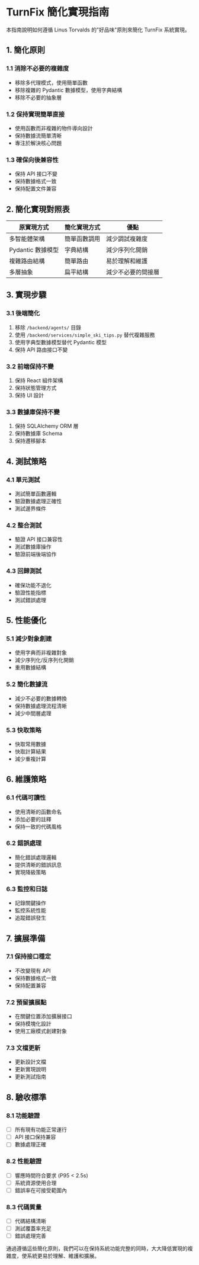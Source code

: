 # TurnFix 簡化實現指南

本指南說明如何遵循 Linus Torvalds 的"好品味"原則來簡化 TurnFix 系統實現。

## 1. 簡化原則

### 1.1 消除不必要的複雜度
- 移除多代理模式，使用簡單函數
- 移除複雜的 Pydantic 數據模型，使用字典結構
- 移除不必要的抽象層

### 1.2 保持實現簡單直接
- 使用函數而非複雜的物件導向設計
- 保持數據流簡單清晰
- 專注於解決核心問題

### 1.3 確保向後兼容性
- 保持 API 接口不變
- 保持數據格式一致
- 保持配置文件兼容

## 2. 簡化實現對照表

| 原實現方式 | 簡化實現方式 | 優點 |
|-----------|-------------|------|
| 多智能體架構 | 簡單函數調用 | 減少調試複雜度 |
| Pydantic 數據模型 | 字典結構 | 減少序列化開銷 |
| 複雜路由結構 | 簡單路由 | 易於理解和維護 |
| 多層抽象 | 扁平結構 | 減少不必要的間接層 |

## 3. 實現步驟

### 3.1 後端簡化
1. 移除 `/backend/agents/` 目錄
2. 使用 `/backend/services/simple_ski_tips.py` 替代複雜服務
3. 使用字典型數據模型替代 Pydantic 模型
4. 保持 API 路由接口不變

### 3.2 前端保持不變
1. 保持 React 組件架構
2. 保持狀態管理方式
3. 保持 UI 設計

### 3.3 數據庫保持不變
1. 保持 SQLAlchemy ORM 層
2. 保持數據庫 Schema
3. 保持遷移腳本

## 4. 測試策略

### 4.1 單元測試
- 測試簡單函數邏輯
- 驗證數據處理正確性
- 測試邊界條件

### 4.2 整合測試
- 驗證 API 接口兼容性
- 測試數據庫操作
- 驗證前端後端協作

### 4.3 回歸測試
- 確保功能不退化
- 驗證性能指標
- 測試錯誤處理

## 5. 性能優化

### 5.1 減少對象創建
- 使用字典而非複雜對象
- 減少序列化/反序列化開銷
- 重用數據結構

### 5.2 簡化數據流
- 減少不必要的數據轉換
- 保持數據處理流程清晰
- 減少中間層處理

### 5.3 快取策略
- 快取常用數據
- 快取計算結果
- 減少重複計算

## 6. 維護策略

### 6.1 代碼可讀性
- 使用清晰的函數命名
- 添加必要的註釋
- 保持一致的代碼風格

### 6.2 錯誤處理
- 簡化錯誤處理邏輯
- 提供清晰的錯誤訊息
- 實現降級策略

### 6.3 監控和日誌
- 記錄關鍵操作
- 監控系統性能
- 追蹤錯誤發生

## 7. 擴展準備

### 7.1 保持接口穩定
- 不改變現有 API
- 保持數據格式一致
- 保持配置兼容

### 7.2 預留擴展點
- 在關鍵位置添加擴展接口
- 保持模塊化設計
- 使用工廠模式創建對象

### 7.3 文檔更新
- 更新設計文檔
- 更新實現說明
- 更新測試指南

## 8. 驗收標準

### 8.1 功能驗證
- [ ] 所有現有功能正常運行
- [ ] API 接口保持兼容
- [ ] 數據處理正確

### 8.2 性能驗證
- [ ] 響應時間符合要求 (P95 < 2.5s)
- [ ] 系統資源使用合理
- [ ] 錯誤率在可接受範圍內

### 8.3 代碼質量
- [ ] 代碼結構清晰
- [ ] 測試覆蓋率充足
- [ ] 錯誤處理完善

通過遵循這些簡化原則，我們可以在保持系統功能完整的同時，大大降低實現的複雜度，使系統更易於理解、維護和擴展。